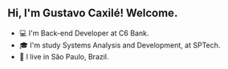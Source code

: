 ## Hi, I'm Gustavo Caxilé! Welcome. 


- :computer: I'm Back-end Developer at C6 Bank.
- :mortar_board: I'm study Systems Analysis and Development, at SPTech.
- :city_sunset: I live in São Paulo, Brazil.
  <br><br>
